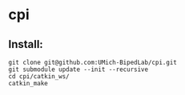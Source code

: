 # cpi

## Install:
```
git clone git@github.com:UMich-BipedLab/cpi.git
git submodule update --init --recursive
cd cpi/catkin_ws/
catkin_make
```

